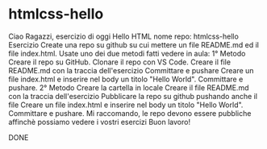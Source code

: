 # htmlcss-hello
Ciao Ragazzi,
esercizio di oggi Hello HTML
nome repo: htmlcss-hello
Esercizio
Create una repo su github su cui mettere un file README.md ed il file index.html. Usate uno dei due metodi fatti vedere in aula:
1° Metodo
Creare il repo su GitHub.
Clonare il repo con VS Code.
Creare il file README.md con la traccia dell'esercizio
Committare e pushare
Creare un file index.html e inserire nel body un titolo "Hello World".
Committare e pushare.
2° Metodo
Creare la cartella in locale
Creare il file README.md con la traccia dell'esercizio
Pubblicare la repo su github pushando anche il file
Creare un file index.html e inserire nel body un titolo "Hello World".
Committare e pushare.
Mi raccomando, le repo devono essere pubbliche affinchè possiamo vedere i vostri esercizi
Buon lavoro!

DONE